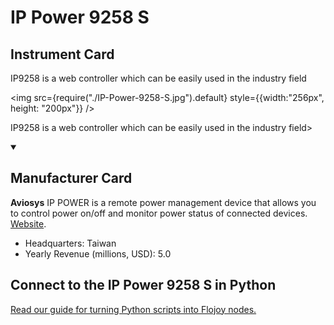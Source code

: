 
# IP Power 9258 S

## Instrument Card

<div className="flex">

<div>

IP9258 is a web controller which can be easily used in the industry field

</div>

<img src={require("./IP-Power-9258-S.jpg").default} style={{width:"256px", height: "200px"}} />

</div>

IP9258 is a web controller which can be easily used in the industry field>

<details open>
<summary><h2>Manufacturer Card</h2></summary>

**Aviosys** IP POWER is a remote power management device that allows you to control power on/off and monitor power status of connected devices. <a href="https://www.aviosys.com/">Website</a>.

<ul>
  <li>Headquarters: Taiwan</li>
  <li>Yearly Revenue (millions, USD): 5.0</li>
</ul>
</details>

## Connect to the IP Power 9258 S in Python

[Read our guide for turning Python scripts into Flojoy nodes.](https://docs.flojoy.ai/custom-nodes/creating-custom-node/)



